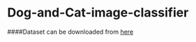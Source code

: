# Dog-and-Cat-image-classifier

####Dataset can be downloaded from [here](https://www.microsoft.com/en-us/download/confirmation.aspx?id=54765)
